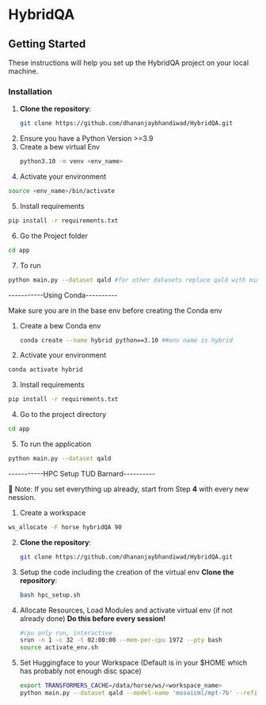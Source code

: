 # HybridQA

## Getting Started

These instructions will help you set up the HybridQA project on your local machine.

### Installation

1. **Clone the repository**:
   ```bash
   git clone https://github.com/dhananjaybhandiwad/HybridQA.git
   ```
2. Ensure you have a Python Version >=3.9
3. Create a bew virtual Env 
   ```bash
   python3.10 -m venv <env_name>
   ```
4. Activate your environment 
  ```bash
  source <env_name>/bin/activate
  ```
5. Install requirements
```bash
pip install -r requirements.txt
```
6. Go the Project folder
```bash
cd app
```
7. To run
```bash
python main.py --dataset qald #for other datasets replace qald with mintaka or compmix
```

-----------Using Conda----------

Make sure you are in the base env before creating the Conda env
1. Create a bew Conda env
   ```bash
   conda create --name hybrid python==3.10 ##env name is hybrid
   ```
3. Activate your environment 
  ```bash
  conda activate hybrid
  ```
3. Install requirements
```bash
pip install -r requirements.txt
```
4. Go to the project directory
```bash
cd app
```
5. To run the application
```bash
python main.py --dataset qald
```

-----------HPC Setup TUD Barnard----------

🚩 Note: If you set everything up already, start from Step **4** with every new nession.


1. Create a workspace
```bash
ws_allocate -F horse hybridQA 90
```
2. **Clone the repository**:
   ```bash
   git clone https://github.com/dhananjaybhandiwad/HybridQA.git
   ```
3. Setup the code including the creation of the virtual env
**Clone the repository**:
   ```bash
   bash hpc_setup.sh
   ```
4. Allocate Resources, Load Modules and activate virtual env (if not already done)
   **Do this before every session!**
   ```bash
   #cpu only run, interactive
   srun -n 1 -c 32 -t 02:00:00 --mem-per-cpu 1972 --pty bash
   source activate_env.sh
   ```
5. Set Huggingface to your Workspace (Default is in your $HOME which has probably not enough disc space)
   ```bash
   export TRANSFORMERS_CACHE=/data/horse/ws/<workspace_name>
   python main.py --dataset qald --model-name 'mosaicml/mpt-7b' --refined_cache_dir /data/horse/ws/<workspace_name>
   ```
